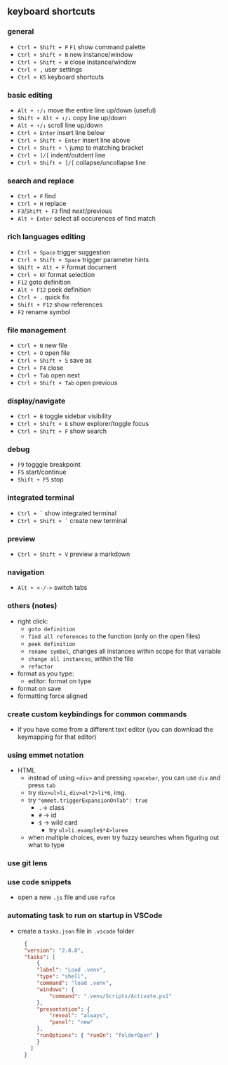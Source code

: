 ## keyboard shortcuts

### general

- `Ctrl + Shift + P` `F1` show command palette
- `Ctrl + Shift + N` new instance/window
- `Ctrl + Shift + W` close instance/window
- `Ctrl + ,` user settings
- `Ctrl + KS` keyboard shortcuts

### basic editing

- `Alt + ↑/↓` move the entire line up/down (useful)
- `Shift + Alt + ↑/↓` copy line up/down
- `Alt + ↑/↓` scroll line up/down
- `Ctrl + Enter` insert line below
- `Ctrl + Shift + Enter` insert line above
- `Ctrl + Shift + \` jump to matching bracket
- `Ctrl + ]/[` indent/outdent line
- `Ctrl + Shift + ]/[` collapse/uncollapse line

### search and replace

- `Ctrl + F` find
- `Ctrl + H` replace
- `F3`/`Shift + F3` find next/previous
- `Alt + Enter` select all occurences of find match

### rich languages editing

- `Ctrl + Space` trigger suggestion
- `Ctrl + Shift + Space` trigger parameter hints
- `Shift + Alt + F` format document
- `Ctrl + KF` format selection
- `F12` goto definition
- `Alt + F12` peek definition
- `Ctrl + .` quick fix
- `Shift + F12` show references
- `F2` rename symbol


### file management
- `Ctrl + N` new file
- `Ctrl + O` open file
- `Ctrl + Shift + S` save as
- `Ctrl + F4` close
- `Ctrl + Tab` open next
- `Ctrl + Shift + Tab` open previous

### display/navigate
- `Ctrl + B` toggle sidebar visibility
- `Ctrl + Shift + E` show explorer/toggle focus
- `Ctrl + Shift + F` show search

### debug
- `F9` togggle breakpoint
- `F5` start/continue
- `Shift + F5` stop

### integrated terminal
- `` Ctrl + ` `` show integrated terminal
- `` Ctrl + Shift + ` `` create new terminal

### preview
- `Ctrl + Shift + V` preview a markdown

### navigation
- `Alt + <-/->` switch tabs


### others (notes)
- right click:
    - `goto definition`
    - `find all references` to the function (only on the open files)
    - `peek definition`
    - `rename symbol`, changes all instances within scope for that variable
    - `change all instances`, within the file
    - `refactor`
- format as you type:
    - editor: format on type
- format on save
- formatting force aligned


### create custom keybindings for common commands
- if you have come from a different text editor (you can download the keymapping for that editor)

### using emmet notation
- HTML
    - instead of using `<div>` and pressing `spacebar`, you can use `div` and press `tab`
    - try `div>ul>li`, `div>ol*2>li*6`, img.
    - try `"emmet.triggerExpansionOnTab": true`
        - `.`-> class
        - `#` -> id
        - `$` -> wild card
            - try `ul>li.example$*4>lorem`
    - when multiple choices, even try fuzzy searches when figuring out what to type
    
### use git lens

### use code snippets
- open a new `.js` file and use `rafce`

### automating task to run on startup in VSCode
- create a `tasks.json` file in `.vscode` folder
  ```json
    {
    "version": "2.0.0",
    "tasks": [
        {
        "label": "Load .venv",
        "type": "shell",
        "command": "load .venv",
        "windows": {
            "command": ".venv/Scripts/Activate.ps1"
        },
        "presentation": {
            "reveal": "always",
            "panel": "new"
        },
        "runOptions": { "runOn": "folderOpen" }
        }
      ]
    }
```
